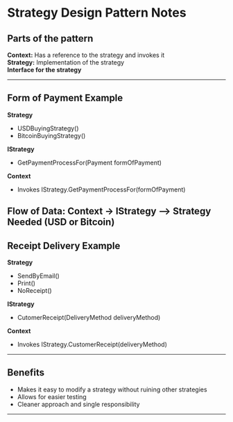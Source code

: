 # Strategy Design Pattern Notes

## Parts of the pattern

**Context:** Has a reference to the strategy and invokes it <br />
**Strategy:** Implementation of the strategy <br />
**Interface for the strategy** <br />

-------------------------------------------------------------------------
## Form of Payment Example

**Strategy**
- USDBuyingStrategy()
- BitcoinBuyingStrategy()

**IStrategy**
- GetPaymentProcessFor(Payment formOfPayment)

**Context**
- Invokes IStrategy.GetPaymentProcessFor(formOfPayment)

**Flow of Data:**
Context -> IStrategy --> Strategy Needed (USD or Bitcoin)
-------------------------------------------------------------------------
## Receipt Delivery Example

**Strategy**
- SendByEmail()
- Print()
- NoReceipt()

**IStrategy**
- CutomerReceipt(DeliveryMethod deliveryMethod)

**Context**
- Invokes IStrategy.CustomerReceipt(deliveryMethod)
-------------------------------------------------------------------------

## Benefits
- Makes it easy to modify a strategy without ruining other strategies
- Allows for easier testing
- Cleaner approach and single responsibility

-------------------------------------------------------------------------